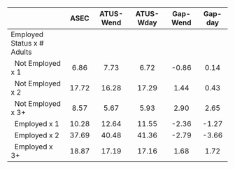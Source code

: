 
|                      |         ASEC |    ATUS-Wend |    ATUS-Wday |     Gap-Wend |      Gap-day |
| -------------------- | :----------: | :----------: | :----------: | :----------: | :----------: |
| Employed Status x # Adults |              |              |              |              |              |
| &nbsp;&nbsp;Not Employed x 1 |         6.86 |         7.73 |         6.72 |        -0.86 |         0.14 |
| &nbsp;&nbsp;Not Employed x 2 |        17.72 |        16.28 |        17.29 |         1.44 |         0.43 |
| &nbsp;&nbsp;Not Employed x 3+ |         8.57 |         5.67 |         5.93 |         2.90 |         2.65 |
| &nbsp;&nbsp;Employed x 1 |        10.28 |        12.64 |        11.55 |        -2.36 |        -1.27 |
| &nbsp;&nbsp;Employed x 2 |        37.69 |        40.48 |        41.36 |        -2.79 |        -3.66 |
| &nbsp;&nbsp;Employed x 3+ |        18.87 |        17.19 |        17.16 |         1.68 |         1.72 |


